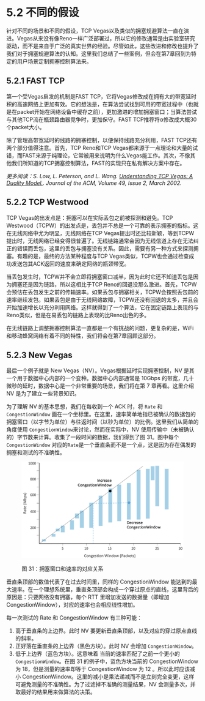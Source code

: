 # 5.2 不同的假设

针对不同的场景和不同的假设，TCP Vegas以及类似的拥塞规避算法一直在演进。Vegas从来没有像Reno一样广泛部署过，所以它的修改通常是由实验室研究驱动，而不是来自于广泛的真实世界的经验。尽管如此，这些改进和修改也提升了我们对于拥塞规避算法的认知。这里我们总结了一些案例，但会在第7章回到为特定的用户场景定制拥塞控制算法来。

## 5.2.1 FAST TCP

第一个受Vegas启发的机制是FAST TCP，它将Vegas修改成在拥有大的带宽延时积的高速网络上更加有效。它的想法是，在算法尝试找到可用的带宽过程中（也就是在packet开始在网络设备中缓存之前），更加激进的增加拥塞窗口；当算法尝试与其他TCP流在瓶颈路由器竞争时，更加保守。FAST TCP推荐将α修改成大概30个packet大小。

除了管理高带宽延时的线路的拥塞控制，以便保持线路充分利用，FAST TCP还有两个部分值得注意。首先，TCP Reno和TCP Vegas都来源于一点理论和大量的试错，而FAST来源于纯理论，它常被用来说明为什么Vegas能工作。其次，不像其他我们所知道的TCP拥塞控制算法，FAST的实现只在私有解决方案中存在。

_更多阅读：S. Low, L. Peterson, and L. Wang._ [_Understanding TCP Vegas: A Duality Model._](https://dl.acm.org/doi/10.1145/506147.506152)_. Journal of the ACM, Volume 49, Issue 2, March 2002._

## 5.2.2 TCP Westwood

TCP Vegas的出发点是：拥塞可以在实际丢包之前被探测和避免。TCP Westwood（TCPW）的出发点是，丢包并不总是一个可靠的表示拥塞的指标。这在无线网络中尤为明显，无线网络在TCP Vegas提出时还比较新颖，等到TCPW提出时，无线网络已经变得很普遍了。无线链路通常会因为无线信道上存在无法纠正的错误而丢包，这里的丢包与拥塞没有关系。因此，需要有另一种方式来探测拥塞。有趣的是，最终的方法某种程度与TCP Vegas类似，TCPW也会通过检查成功发送包其ACK返回的速度来确定网络的瓶颈带宽。

当丢包发生时，TCPW并不会立即将拥塞窗口减半，因为此时它还不知道丢包是因为拥塞还是因为链路，所以这相比于TCP Reno的回退没那么激进。首先，TCPW会预估在丢包发生之前的传输速率。如果丢包与拥塞相关，TCPW会按照丢包前的速率继续发包。如果丢包是由于无线网络故障，TCPW还没有回退的太多，并且会开始加速增长以充分利用网络。这样就得到了一个算法，它在固定链路上表现的与Reno类似，但是在易丢包的链路上表现的比Reno出色的多。

在无线链路上调整拥塞控制算法一直都是一个有挑战的问题，更复杂的是，WiFi和移动蜂窝网络有着不同的特性，我们将会在第7章回顾这部分。

## 5.2.3 New Vegas

最后一个例子就是 New Vegas（NV）。Vegas根据延时实现拥塞控制，NV 是其一个用于数据中心内部的一个变种。数据中心内部通常是 10Gbps 的带宽，几十微秒的延时，数据中心是一个非常重要的场景，我们将在第 7 章再看。这里介绍 NV 是为了建立一些背景知识。

为了理解 NV 的基本思想，我们在每收到一个 ACK 时，将 `Rate` 和 `CongestionWindow` 画在一个坐标里。在这里，速率简单地指已被确认的数据包的拥塞窗口（以字节为单位）与往返时间（以秒为单位）的比例。这里我们从简单的角度使用 `CongestionWindow`来讨论，然而在实际中，NV 使用传输中（未被确认的）字节数来计算。收集了一段时间的数据，我们得到了图 31。图中每个 `CongestionWindow` 对应的`Rate`是一个垂直条而不是一个点，这是因为存在偶发的拥塞和测试的不准确性。

<figure><img src="../.gitbook/assets/image (1) (1) (1) (1) (1) (1) (1) (1).png" alt=""><figcaption><p>图 31：拥塞窗口和速率的对应关系</p></figcaption></figure>

垂直条顶部的数值代表了在过去时间里，同样的 CongestionWindow 能达到的最大速率。在一个理想系统里，垂直条顶部会构成一个穿过原点的直线，这里背后的原因是：只要网络没有拥塞，每个 RTT 里增加发送的数据量（即增加 CongestionWindow），对应的速率也会相应线性增加。

每一次测试的 Rate 和 CongestionWindow 有三种可能：

1. 高于垂直条的上边界。此时 NV 要更新垂直条顶部，以及对应的穿过原点直线的斜率。
2. 正好落在垂直条的上边界（黑色方块）。此时 NV 会增加 `CongestionWindow`。
3. 低于上边界（蓝色方块）。这意味着 当前的速率匹配了之前一个更小的 `CongestionWindow`。在图 31 的例子中，蓝色方块当前的 CongestionWindow 为 18，但是测量的速率却等于 CongestionWindow 为 12 。所以此时应该减小 CongestionWindow。这里的减小是乘法递减而不是立刻完全变更，这样可避免测量的不准确性。为了过滤掉不准确的测量结果，NV 会测量多次，并取最好的结果用来做算法的决策。
